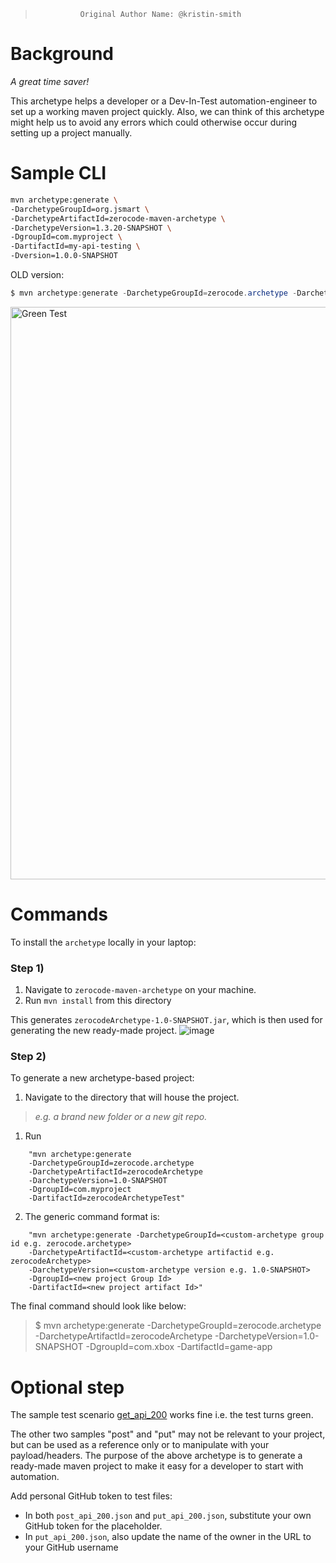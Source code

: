>               Original Author Name: @kristin-smith

Background
===
_A great time saver!_

This archetype helps a developer or a Dev-In-Test automation-engineer to set up a working maven project quickly. Also, we can think of this archetype might help us to avoid any errors which could otherwise occur during setting up a project manually.

Sample CLI
===
```bash
mvn archetype:generate \
-DarchetypeGroupId=org.jsmart \
-DarchetypeArtifactId=zerocode-maven-archetype \
-DarchetypeVersion=1.3.20-SNAPSHOT \
-DgroupId=com.myproject \
-DartifactId=my-api-testing \
-Dversion=1.0.0-SNAPSHOT
``` 
OLD version:
```java
$ mvn archetype:generate -DarchetypeGroupId=zerocode.archetype -DarchetypeArtifactId=zerocodeArchetype -DarchetypeVersion=1.0-SNAPSHOT -DgroupId=com.xbox -DartifactId=game-app
```

<img width="916" alt="Green Test" src="https://user-images.githubusercontent.com/12598420/67926647-6a6e3700-fbae-11e9-8d65-755e9820fb57.png">

Commands
===
To install the `archetype` locally in your laptop:
### Step 1)
1. Navigate to `zerocode-maven-archetype` on your machine. 
1. Run `mvn install` from this directory

This generates `zerocodeArchetype-1.0-SNAPSHOT.jar`, which is then used for generating the new ready-made project.
![image](https://user-images.githubusercontent.com/12598420/68037188-199a3380-fcbf-11e9-9af5-d7c150b84ddc.png)

### Step 2)    
To generate a new archetype-based project:
1. Navigate to the directory that will house the project. 
> _e.g. a brand new folder or a new git repo._

1. Run 
```
    "mvn archetype:generate 
    -DarchetypeGroupId=zerocode.archetype
    -DarchetypeArtifactId=zerocodeArchetype 
    -DarchetypeVersion=1.0-SNAPSHOT 
    -DgroupId=com.myproject 
    -DartifactId=zerocodeArchetypeTest"
```
    
2. The generic command format is:
```
    "mvn archetype:generate -DarchetypeGroupId=<custom-archetype group id e.g. zerocode.archetype>
    -DarchetypeArtifactId=<custom-archetype artifactid e.g. zerocodeArchetype>
    -DarchetypeVersion=<custom-archetype version e.g. 1.0-SNAPSHOT>
    -DgroupId=<new project Group Id>
    -DartifactId=<new project artifact Id>"
```

The final command should look like below:
> $ mvn archetype:generate -DarchetypeGroupId=zerocode.archetype -DarchetypeArtifactId=zerocodeArchetype -DarchetypeVersion=1.0-SNAPSHOT -DgroupId=com.xbox -DartifactId=game-app


Optional step
===
The sample test scenario [get_api_200](https://github.com/authorjapps/zerocode/wiki/Zerocode-archetype-to-auto-generate-a-maven-testing-project#sample-cli) works fine i.e. the test turns green.
 

The other two samples "post" and "put" may not be relevant to your project, but can be used as a reference only or to manipulate with your payload/headers. The purpose of the above archetype is to generate a ready-made maven project to make it easy for a developer to start with automation.
    
Add personal GitHub token to test files:
+    In both `post_api_200.json` and `put_api_200.json`, substitute your own GitHub token for the placeholder.
+    In `put_api_200.json`, also update the name of the owner in the URL to your GitHub username

